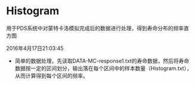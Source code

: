 # Histogram
用于PDS系统中对蒙特卡洛模拟完成后的数据进行处理，得到寿命分布的频率直方图


2016年4月17日21:03:45
* 简单的数据处理，先读取DATA-MC-response1.txt的寿命数据，然后将寿命数据按一定的区间划分，输出落在每个区间中的样本数量（Histogram.txt），从而计算得到每个区间的频率。